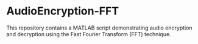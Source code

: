 # AudioEncryption-FFT
This repository contains a MATLAB script demonstrating audio encryption and decryption using the Fast Fourier Transform (FFT) technique.

